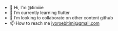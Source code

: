 - 👋 Hi, I’m @timiiie
- 🌱 I’m currently learning flutter
- 💞️ I’m looking to collaborate on other content github
- 📫 How to reach me iyoroebitimi@gmail.com

<!---
timiiie/timiiie is a ✨ special ✨ repository because its `README.md` (this file) appears on your GitHub profile.
You can click the Preview link to take a look at your changes.
--->
